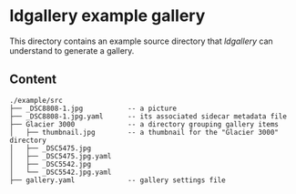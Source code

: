 ldgallery example gallery
=========================

This directory contains an example source directory that _ldgallery_ can understand to generate a gallery.


Content
-------

```
./example/src
├── _DSC8808-1.jpg           -- a picture
├── _DSC8808-1.jpg.yaml      -- its associated sidecar metadata file
├── Glacier 3000             -- a directory grouping gallery items
│   ├── thumbnail.jpg        -- a thumbnail for the "Glacier 3000" directory
│   ├── _DSC5475.jpg
│   ├── _DSC5475.jpg.yaml
│   ├── _DSC5542.jpg
│   └── _DSC5542.jpg.yaml
├── gallery.yaml             -- gallery settings file
```
